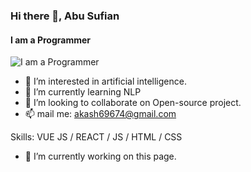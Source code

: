 ### Hi there 👋, Abu Sufian
#### I am a Programmer
![I am a Programmer](https://media.istockphoto.com/id/1341446362/vector/digital-vector-illustration-low-poly-frame-online-educational-blue-background-online.jpg?s=612x612&w=0&k=20&c=qLUfkfB4KMq4Q74TTW4imUxzO2O9bO1wNryi8DAaYA4=)

- 👀 I’m interested in artificial intelligence. 
- 🌱 I’m currently learning NLP
- 💞️ I’m looking to collaborate on Open-source project.
- 📫 mail me: akash69674@gmail.com

Skills: VUE JS / REACT / JS / HTML / CSS

- 🔭 I’m currently working on this page. 
